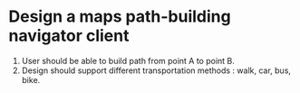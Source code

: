 # Design a maps path-building navigator client

1. User should be able to build path from point A to point B.
2. Design should support different transportation methods : walk, car, bus, bike.
